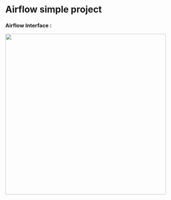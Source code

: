 # Airflow simple project

### Airflow Interface :


<img src="/assets/google-smith.jpeg" width="500" align="center"/>
